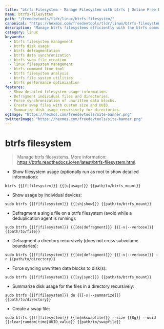 ```yaml
---
title: "btrfs Filesystem - Manage Filesystem with btrfs | Online Free DevTools by Hexmos"
name: btrfs-filesystem
path: "/freedevtools/tldr/linux/btrfs-filesystem/"
canonical: "https://hexmos.com/freedevtools/tldr/linux/btrfs-filesystem/"
description: "Manage btrfs filesystems efficiently with the btrfs command.  Show usage, defragment files and directories, force sync data, and create swap files. Free online tool, no registration required."
category: linux
keywords:
  - btrfs filesystem management
  - btrfs disk usage
  - btrfs defragmentation
  - btrfs data synchronization
  - btrfs swap file creation
  - linux filesystem management
  - btrfs command line tool
  - btrfs filesystem analysis
  - btrfs file system utilities
  - btrfs performance optimization
features:
  - Show detailed filesystem usage information.
  - Defragment individual files and directories.
  - Force synchronization of unwritten data blocks.
  - Create swap files with custom size and UUID.
  - Summarize disk usage recursively for directories.
ogImage: "https://hexmos.com/freedevtools/site-banner.png"
twitterImage: "https://hexmos.com/freedevtools/site-banner.png"
---
```


# btrfs filesystem

> Manage btrfs filesystems.
> More information: <https://btrfs.readthedocs.io/en/latest/btrfs-filesystem.html>.

- Show filesystem usage (optionally run as root to show detailed information):

`btrfs {{[f|filesystem]}} {{[u|usage]}} {{path/to/btrfs_mount}}`

- Show usage by individual devices:

`sudo btrfs {{[f|filesystem]}} {{[sh|show]}} {{path/to/btrfs_mount}}`

- Defragment a single file on a btrfs filesystem (avoid while a deduplication agent is running):

`sudo btrfs {{[f|filesystem]}} {{[de|defragment]}} {{[-v|--verbose]}} {{path/to/file}}`

- Defragment a directory recursively (does not cross subvolume boundaries):

`sudo btrfs {{[f|filesystem]}} {{[de|defragment]}} {{[-v|--verbose]}} -r {{path/to/directory}}`

- Force syncing unwritten data blocks to disk(s):

`sudo btrfs {{[f|filesystem]}} {{[sy|sync]}} {{path/to/btrfs_mount}}`

- Summarize disk usage for the files in a directory recursively:

`sudo btrfs {{[f|filesystem]}} du {{[-s|--summarize]}} {{path/to/directory}}`

- Create a swap file:

`sudo btrfs {{[f|filesystem]}} {{[m|mkswapfile]}} --size {{8g}} --uuid {{clear|random|time|UUID_value}} {{path/to/swapfile}}`

